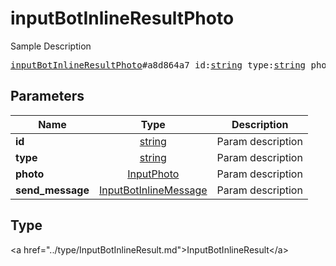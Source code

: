 # inputBotInlineResultPhoto

Sample Description

<pre>
<a href="../constructor/inputBotInlineResultPhoto.md">inputBotInlineResultPhoto</a>#a8d864a7 id:<a href="../type/string.md">string</a> type:<a href="../type/string.md">string</a> photo:<a href="../type/InputPhoto.md">InputPhoto</a> send_message:<a href="../type/InputBotInlineMessage.md">InputBotInlineMessage</a> = <a href="../type/InputBotInlineResult.md">InputBotInlineResult</a>;
</pre>

## Parameters

| Name | Type | Description |
|------|:----:|-------------|
| **id** | <a href="../type/string.md">string</a> | Param description |
| **type** | <a href="../type/string.md">string</a> | Param description |
| **photo** | <a href="../type/InputPhoto.md">InputPhoto</a> | Param description |
| **send_message** | <a href="../type/InputBotInlineMessage.md">InputBotInlineMessage</a> | Param description |

## Type

&lt;a href=&#34;../type/InputBotInlineResult.md&#34;&gt;InputBotInlineResult&lt;/a&gt;
